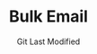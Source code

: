 ---
title: Bulk Email
date: Git Last Modified
url: /bulk-email/
id: bulkemailfolder
lang: en
order: 300
---